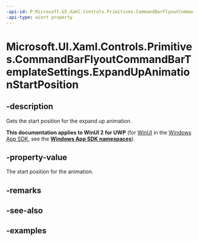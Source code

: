 ```yaml
---
-api-id: P:Microsoft.UI.Xaml.Controls.Primitives.CommandBarFlyoutCommandBarTemplateSettings.ExpandUpAnimationStartPosition
-api-type: winrt property
---
```

<!-- Property syntax.
public double ExpandUpAnimationStartPosition { get; }
-->

# Microsoft.UI.Xaml.Controls.Primitives.CommandBarFlyoutCommandBarTemplateSettings.ExpandUpAnimationStartPosition


## -description

Gets the start position for the expand up animation.


**This documentation applies to WinUI 2 for UWP** (for [WinUI](/windows/apps/winui/winui3/) in the [Windows App SDK](/windows/apps/windows-app-sdk/), see the **[Windows App SDK namespaces](/windows/windows-app-sdk/api/winrt/)**).

## -property-value

The start position for the animation.


## -remarks


## -see-also


## -examples


